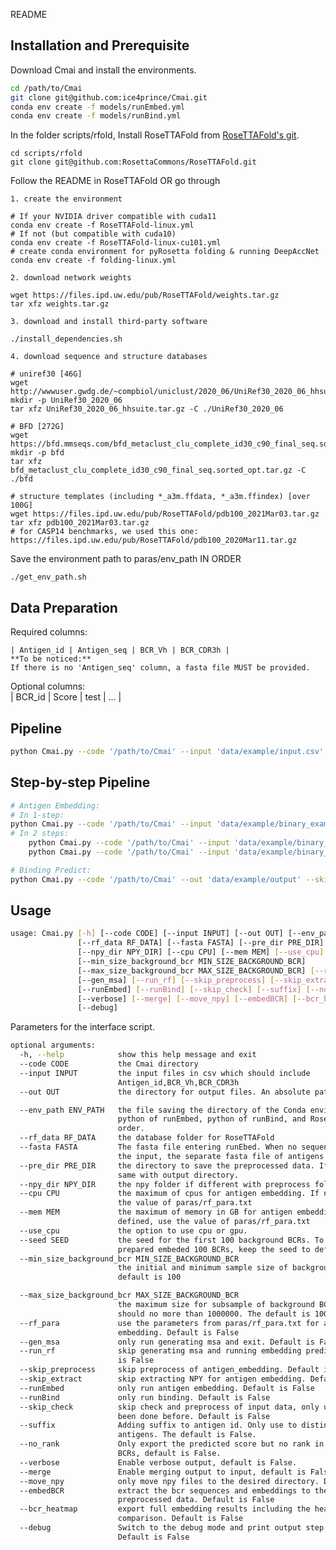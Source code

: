 README

## Installation and Prerequisite
Download Cmai and install the environments.
```sh
cd /path/to/Cmai
git clone git@github.com:ice4prince/Cmai.git
conda env create -f models/runEmbed.yml
conda env create -f models/runBind.yml
```
In the folder scripts/rfold, Install RoseTTAFold from [RoseTTAFold's git](https://github.com/RosettaCommons/RoseTTAFold).
```
cd scripts/rfold
git clone git@github.com:RosettaCommons/RoseTTAFold.git
```
Follow the README in RoseTTAFold OR go through  

	1. create the environment
	
	# If your NVIDIA driver compatible with cuda11
	conda env create -f RoseTTAFold-linux.yml
	# If not (but compatible with cuda10)
	conda env create -f RoseTTAFold-linux-cu101.yml
	# create conda environment for pyRosetta folding & running DeepAccNet
	conda env create -f folding-linux.yml
	
	2. download network weights
	
	wget https://files.ipd.uw.edu/pub/RoseTTAFold/weights.tar.gz
	tar xfz weights.tar.gz
	
	3. download and install third-party software
	
	./install_dependencies.sh
	 
	4. download sequence and structure databases
	
	# uniref30 [46G]
	wget http://wwwuser.gwdg.de/~compbiol/uniclust/2020_06/UniRef30_2020_06_hhsuite.tar.gz
	mkdir -p UniRef30_2020_06
	tar xfz UniRef30_2020_06_hhsuite.tar.gz -C ./UniRef30_2020_06
	
	# BFD [272G]
	wget https://bfd.mmseqs.com/bfd_metaclust_clu_complete_id30_c90_final_seq.sorted_opt.tar.gz
	mkdir -p bfd
	tar xfz bfd_metaclust_clu_complete_id30_c90_final_seq.sorted_opt.tar.gz -C ./bfd
	
	# structure templates (including *_a3m.ffdata, *_a3m.ffindex) [over 100G]
	wget https://files.ipd.uw.edu/pub/RoseTTAFold/pdb100_2021Mar03.tar.gz
	tar xfz pdb100_2021Mar03.tar.gz
	# for CASP14 benchmarks, we used this one: https://files.ipd.uw.edu/pub/RoseTTAFold/pdb100_2020Mar11.tar.gz


Save the environment path to paras/env_path IN ORDER
```
./get_env_path.sh
```
## Data Preparation

Required columns:  

	| Antigen_id | Antigen_seq | BCR_Vh | BCR_CDR3h |  
	**To be noticed:**  
	If there is no 'Antigen_seq' column, a fasta file MUST be provided.  
Optional columns:  
| BCR_id | Score | test | ... |  

## Pipeline

```sh
python Cmai.py --code '/path/to/Cmai' --input 'data/example/input.csv' --out '/path/to/Cmai/example/data/example/output' --rf_data 'path/to/RoseTTAFold_database'
```
## Step-by-step Pipeline

```sh
# Antigen Embedding:
# In 1-step:
python Cmai.py --code '/path/to/Cmai' --input 'data/example/binary_example.csv' --out 'data/example/output' --rf_data 'path/to/RoseTTAFold_database'  --runEmbed
# In 2 steps:
	python Cmai.py --code '/path/to/Cmai' --input 'data/example/binary_example.csv' --out 'data/example/output' --rf_data 'path/to/RoseTTAFold_database'  --runEmbed --gen_msa --use_cpu
	python Cmai.py --code '/path/to/Cmai' --input 'data/example/binary_example.csv' --out 'data/example/output' --rf_data 'path/to/RoseTTAFold_database'  --runEmbed --run_rf

# Binding Predict:
python Cmai.py --code '/path/to/Cmai' --out 'data/example/output' --skip_check --runBind
```

## Usage

```sh
usage: Cmai.py [-h] [--code CODE] [--input INPUT] [--out OUT] [--env_path ENV_PATH]
               [--rf_data RF_DATA] [--fasta FASTA] [--pre_dir PRE_DIR]
               [--npy_dir NPY_DIR] [--cpu CPU] [--mem MEM] [--use_cpu] [--seed SEED]
               [--min_size_background_bcr MIN_SIZE_BACKGROUND_BCR]
               [--max_size_background_bcr MAX_SIZE_BACKGROUND_BCR] [--rf_para]
               [--gen_msa] [--run_rf] [--skip_preprocess] [--skip_extract]
               [--runEmbed] [--runBind] [--skip_check] [--suffix] [--no_rank]
               [--verbose] [--merge] [--move_npy] [--embedBCR] [--bcr_heatmap]
               [--debug]
```

Parameters for the interface script.

```sh
optional arguments:
  -h, --help            show this help message and exit
  --code CODE           the Cmai directory
  --input INPUT         the input files in csv which should include
                        Antigen_id,BCR_Vh,BCR_CDR3h
  --out OUT             the directory for output files. An absolute path is required.

  --env_path ENV_PATH   the file saving the directory of the Conda environments-
                        python of runEmbed, python of runBind, and RoseTTAFold in
                        order.
  --rf_data RF_DATA     the database folder for RoseTTAFold
  --fasta FASTA         The fasta file entering runEbed. When no sequence included in
                        the input, the separate fasta file of antigens is required
  --pre_dir PRE_DIR     the directory to save the preprocessed data. If not defiend,
                        same with output directory.
  --npy_dir NPY_DIR     the npy folder if different with preprocess folder
  --cpu CPU             the maximum of cpus for antigen embedding. If not defined, use
                        the value of paras/rf_para.txt
  --mem MEM             the maximum of memory in GB for antigen embedding. If not
                        defined, use the value of paras/rf_para.txt
  --use_cpu             the option to use cpu or gpu.
  --seed SEED           the seed for the first 100 background BCRs. To use the
                        prepared embeded 100 BCRs, keep the seed to default 1
  --min_size_background_bcr MIN_SIZE_BACKGROUND_BCR
                        the initial and minimum sample size of background BCRs. The
                        default is 100

  --max_size_background_bcr MAX_SIZE_BACKGROUND_BCR
                        the maximum size for subsample of background BCRs, which
                        should no more than 1000000. The default is 10000
  --rf_para             use the parameters from paras/rf_para.txt for antigen
                        embedding. Default is False
  --gen_msa             only run generating msa and exit. Default is False
  --run_rf              skip generating msa and running embedding prediction. Default
                        is False
  --skip_preprocess     skip preprocess of antigen_embedding. Default is False
  --skip_extract        skip extracting NPY for antigen embedding. Default is False
  --runEmbed            only run antigen embedding. Default is False
  --runBind             only run binding. Default is False
  --skip_check          skip check and preprocess of input data, only use when it has
                        been done before. Default is False
  --suffix              Adding suffix to antigen id. Only use to distinguish same-name
                        antigens. The default is False.
  --no_rank             Only export the predicted score but no rank in background
                        BCRs, default is False.
  --verbose             Enable verbose output, default is False.
  --merge               Enable merging output to input, default is False.
  --move_npy            only move npy files to the desired directory. Default is False
  --embedBCR            extract the bcr sequences and embeddings to the folder of
                        preprocessed data. Default is False
  --bcr_heatmap         export full embedding results including the heatmap
                        comparison. Default is False
  --debug               Switch to the debug mode and print output step by step.
                        Default is False

```
